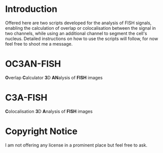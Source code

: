 # Introduction
Offered here are two scripts developed for the analysis of FISH signals, enabling the calculation of overlap or colocalisation between the signal in two channels, while using an additional channel to segment the cell's nucleus.
Detailed instructions on how to use the scripts will follow, for now feel free to shoot me a message.

# OC3AN-FISH
**O**verlap **C**alculator **3**D **AN**alysis of **FISH** images

# C3A-FISH
**C**olocalisation **3**D **A**nalysis of **FISH** images

# Copyright Notice
I am not offering any license in a prominent place but feel free to ask.
